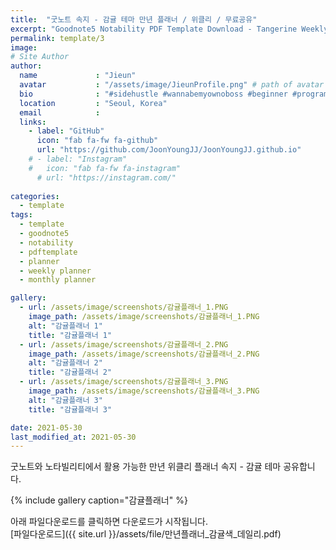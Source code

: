 ```yaml
---
title:  "굿노트 속지 - 감귤 테마 만년 플래너 / 위클리 / 무료공유"
excerpt: "Goodnote5 Notability PDF Template Download - Tangerine Weekly Planner"
permalink: template/3
image: 
# Site Author
author:
  name             : "Jieun"
  avatar           : "/assets/image/JieunProfile.png" # path of avatar image, e.g. "/assets/images/bio-photo.jpg"
  bio              : "#sidehustle #wannabemyownoboss #beginner #programmer"
  location         : "Seoul, Korea"
  email            :
  links:
    - label: "GitHub"
      icon: "fab fa-fw fa-github"
      url: "https://github.com/JoonYoungJJ/JoonYoungJJ.github.io"
    # - label: "Instagram"
    #   icon: "fab fa-fw fa-instagram"
      # url: "https://instagram.com/"
      
categories:
  - template
tags:
  - template
  - goodnote5
  - notability
  - pdftemplate
  - planner
  - weekly planner
  - monthly planner

gallery:
  - url: /assets/image/screenshots/감귤플래너_1.PNG
    image_path: /assets/image/screenshots/감귤플래너_1.PNG
    alt: "감귤플래너 1"
    title: "감귤플래너 1"
  - url: /assets/image/screenshots/감귤플래너_2.PNG
    image_path: /assets/image/screenshots/감귤플래너_2.PNG
    alt: "감귤플래너 2"
    title: "감귤플래너 2"
  - url: /assets/image/screenshots/감귤플래너_3.PNG
    image_path: /assets/image/screenshots/감귤플래너_3.PNG
    alt: "감귤플래너 3"
    title: "감귤플래너 3"

date: 2021-05-30
last_modified_at: 2021-05-30
---
```


굿노트와 노타빌리티에서 활용 가능한 만년 위클리 플래너 속지 - 감귤 테마 공유합니다.  
  
{% include gallery caption="감귤플래너" %}  
  
아래 파일다운로드를 클릭하면 다운로드가 시작됩니다.  
[파일다운로드]({{ site.url }}/assets/file/만년플래너_감귤색_데일리.pdf)  
  
